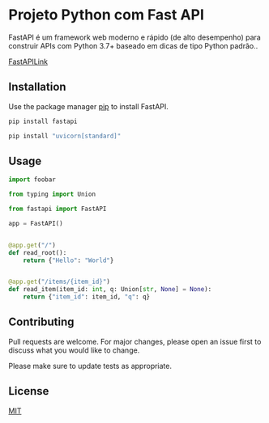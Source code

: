 
# Projeto Python com Fast API

FastAPI é um framework web moderno e rápido (de alto desempenho) para construir APIs com Python 3.7+ baseado em dicas de tipo Python padrão..

[FastAPILink](https://fastapi.tiangolo.com/)

## Installation

Use the package manager [pip](https://pip.pypa.io/en/stable/) to install FastAPI.

```bash
pip install fastapi
```
```bash
pip install "uvicorn[standard]"
```

## Usage

```python
import foobar

from typing import Union

from fastapi import FastAPI

app = FastAPI()


@app.get("/")
def read_root():
    return {"Hello": "World"}


@app.get("/items/{item_id}")
def read_item(item_id: int, q: Union[str, None] = None):
    return {"item_id": item_id, "q": q}
```

## Contributing
Pull requests are welcome. For major changes, please open an issue first to discuss what you would like to change.

Please make sure to update tests as appropriate.

## License
[MIT](https://choosealicense.com/licenses/mit/)

